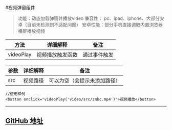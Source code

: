 #视频弹窗组件

>功能：动态加载弹窗并播放video
兼容性： pc、ipad、iphone、大部分安卓（目前未检测到不适配问题）
安卓性能：部分手机直接调取内置浏览器横屏播放视频

| 方法 |详细解释|备注|
| - | - | - |
| videoPlay| 视频播放触发函数 | 通过事件触发 |


| 参数 |详细解释|备注|
| - | - | - |
| src | 视频路径 | 可以为空（会提示未添加路径） |

```
//使用样例
<button onclick="videoPlay('video/src/znbc.mp4')">视频播放</button>

```
---
[GitHub 地址](https://github.com/zhaobinhong/mask_video)
---